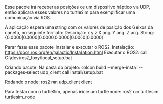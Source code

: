 Esse pacote irá receber as posições de um dispositivo háptico via UDP, então aplicara esses valores no turtleSim para exemplificar uma comunicação via ROS.

A aplicação espera uma string com os valores de posição dos 6 eixos da caneta, no seguinte formato:
    Descrição:  x      y      z      X ang. Y ang. Z ang.
    String:    {0.0000|0.0000|0.0000|0.0000|0.0000|0.0000}

Parar fazer esse pacote, instalar e executar o ROS2.
    Instalação: https://docs.ros.org/en/galactic/Installation.html
    Executar o ROS2: call C:\dev\ros2_foxy\local_setup.bat 

Criando pacote:
    Na pasta do projeto: 
        colcon build --merge-install --packages-select udp_client
        call install/setup.bat

Rodando o node:
    ros2 run udp_client client

Para testar com o turtleSim, apenas inicie um turtle node:
    ros2 run turtlesim turtlesim_node